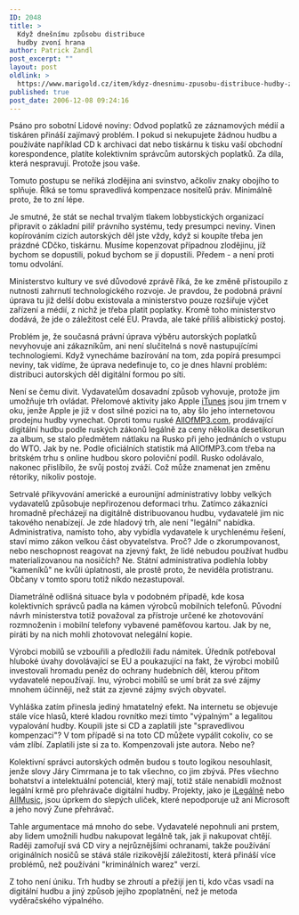 ```yaml
---
ID: 2048
title: >
  Když dnešnímu způsobu distribuce
  hudby zvoní hrana
author: Patrick Zandl
post_excerpt: ""
layout: post
oldlink: >
  https://www.marigold.cz/item/kdyz-dnesnimu-zpusobu-distribuce-hudby-zvoni-hrana
published: true
post_date: 2006-12-08 09:24:16
---
```

<texy>Psáno pro sobotní Lidové noviny: Odvod poplatků ze záznamových médií a tiskáren přináší zajímavý problém. I pokud si nekupujete žádnou hudbu a používáte například CD k archivaci dat nebo tiskárnu k tisku vaší obchodní korespondence, platíte kolektivním správcům autorských poplatků. Za díla, která nespravují. Protože jsou vaše.

Tomuto postupu se neříká zlodějina ani svinstvo, ačkoliv znaky obojího to splňuje. Říká se tomu spravedlivá kompenzace nositelů práv. Minimálně proto, že to zní lépe.

<!--more-->

Je smutné, že stát se nechal trvalým tlakem lobbystických organizací připravit o základní pilíř právního systému, tedy presumpci neviny. Vinen kopírováním cizích autorských děl jste vždy, když si koupíte třeba jen prázdné CDčko, tiskárnu. Musíme kopenzovat případnou zlodějinu, jíž bychom se dopustili, pokud bychom se jí dopustili. Předem - a není proti tomu odvolání.

Ministerstvo kultury ve své důvodové zprávě říká, že ke změně přistoupilo z nutnosti zahrnutí technologického rozvoje. Je pravdou, že podobná právní úprava tu již delší dobu existovala a ministerstvo pouze rozšiřuje výčet zařízení a médií, z nichž je třeba platit poplatky. Kromě toho ministerstvo dodává, že jde o záležitost celé EU. Pravda, ale také příliš alibistický postoj.

Problém je, že současná právní úprava výběru autorských poplatků nevyhovuje ani zákazníkům, ani není slučitelná s nově nastupujícími technologiemi. Když vynecháme bazírování na tom, zda popírá presumpci neviny, tak vidíme, že úprava nedefinuje to, co je dnes hlavní problém: distribuci autorských děl digitální formou po síti.

Není se čemu divit. Vydavatelům dosavadní způsob vyhovuje, protože jim umožňuje trh ovládat. Přelomové aktivity jako Apple <a href="http://www.itunes.com">iTunes</a> jsou jim trnem v oku, jenže Apple je již v dost silné pozici na to, aby šlo jeho internetovou prodejnu hudby vynechat. Oproti tomu ruské <a href="http://www.AllOfMP3.com">AllOfMP3.com</a>, prodávající digitální hudbu podle ruských zákonů legálně za ceny několika desetikorun za album, se stalo předmětem nátlaku na Rusko při jeho jednáních o vstupu do WTO. Jak by ne. Podle oficiálních statistik má AllOfMP3.com třeba na britském trhu s online hudbou skoro poloviční podíl. Rusko odolávalo, nakonec přislíbilo, že svůj postoj zváží. Což může znamenat jen změnu rétoriky, nikoliv postoje.

Setrvalé přikyvování americké a eurounijní administrativy lobby velkých vydavatelů způsobuje nepřirozenou deformaci trhu. Zatímco zákazníci hromadně přecházejí na digitálně distribuovanou hudbu, vydavatelé jim nic takového nenabízejí. Je zde hladový trh, ale není "legální" nabídka. Administrativa, namísto toho, aby vybídla vydavatele k urychlenému řešení, staví mimo zákon velkou část obyvatelstva. Proč? Jde o zkorumpovanost, nebo neschopnost reagovat na zjevný fakt, že lidé nebudou používat hudbu materializovanou na nosičích?  Ne. Státní administrativa podlehla lobby "kameníků" ne kvůli úplatnosti, ale prostě proto, že neviděla protistranu. Občany v tomto sporu totiž nikdo nezastupoval.

Diametrálně odlišná situace byla v podobném případě, kde kosa kolektivních správců padla na kámen výrobců mobilních telefonů. Původní návrh ministerstva totiž považoval za přístroje určené ke zhotovování rozmnoženin i mobilní telefony vybavené paměťovou kartou. Jak by ne, piráti by na nich mohli zhotovovat nelegální kopie.

Výrobci mobilů se vzbouřili a předložili řadu námitek.  Úředník potřeboval hluboké úvahy dovolávající se EU a poukazující na fakt, že výrobci mobilů investovali hromadu peněz do ochrany hudebních děl, kterou přitom vydavatelé nepoužívají. Inu, výrobci mobilů se umí brát za své zájmy mnohem účinněji, než stát za zjevné zájmy svých obyvatel.

Vyhláška zatím přinesla jediný hmatatelný efekt. Na internetu se objevuje stále více hlasů, které kladou rovnítko mezi tímto "výpalným" a legalitou vypalování hudby. Koupili jste si CD a zaplatili jste "spravedlivou kompenzaci"? V tom případě si na toto CD můžete vypálit cokoliv, co se vám zlíbí. Zaplatili jste si za to. Kompenzovali jste autora. Nebo ne?

Kolektivní správci autorských odměn budou s touto logikou nesouhlasit, jenže slovy Járy Cimrmana je to tak všechno, co jim zbývá. Přes všechno bohatství a intelektuální potenciál, který mají, totiž stále nenabídli možnost legální krmě pro přehrávače digitální hudby. Projekty, jako je <a href="http://www.i-legalne.cz">iLegálně</a> nebo <a href="http://www.allmusic.cz">AllMusic</a>, jsou úprkem do slepých uliček, které nepodporuje už ani Microsoft a jeho nový Zune přehrávač.

Tahle argumentace má mnoho do sebe. Vydavatelé nepohnuli ani prstem, aby lidem umožnili hudbu nakupovat legálně tak, jak ji nakupovat chtějí. Raději zamořují svá CD viry a nejrůznějšími ochranami, takže používání originálních nosičů se stává stále rizikovější záležitostí, která přináší více problémů, než používáni "kriminálních warez" verzí.

Z toho není úniku. Trh hudby se zhroutí a přežijí jen ti, kdo včas vsadí na digitální hudbu a jiný způsob jejího zpoplatnění, než je metoda vyděračského výpalného.